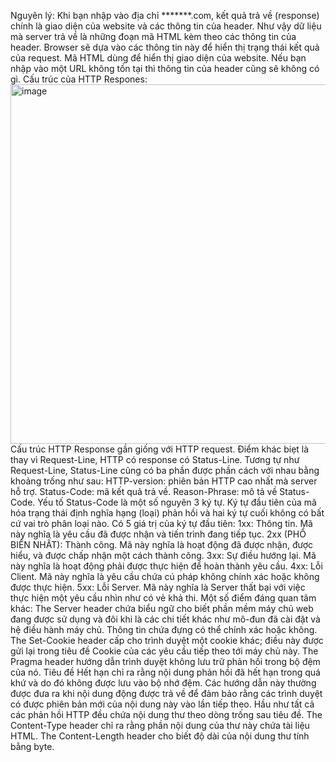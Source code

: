 Nguyên lý:
    Khi bạn nhập vào địa chỉ *******.com, kết quả trả về (response) chính là giao diện của website và các thông tin của header. Như vậy dữ liệu mà server trả về là những đoạn mã HTML kèm theo các thông tin của header. Browser sẽ dựa vào các thông tin này để hiển thị trạng thái kết quả của request. Mã HTML dùng để hiển thị giao diện của website. Nếu bạn nhập vào một URL không tồn tại thì thông tin của header cũng sẽ không có gì.
Cấu trúc của HTTP Respones:
    <img width="575" alt="image" src="https://user-images.githubusercontent.com/125866921/220240219-47766dfa-047e-4e27-a0c0-208ed60b020e.png">
Cấu trúc HTTP Response gần giống với HTTP request. Điểm khác biẹt là thay vì Request-Line, HTTP có response có Status-Line. Tương tự như Request-Line, Status-Line cũng có ba phần được phần cách với nhau bằng khoảng trống như sau:
    HTTP-version: phiên bản HTTP cao nhất mà server hỗ trợ.
    Status-Code: mã kết quả trả về.
    Reason-Phrase: mô tả về Status-Code.
Yếu tố Status-Code là một số nguyên 3 ký tự. Ký tự đầu tiên của mã hóa trạng thái định nghĩa hạng (loại) phản hồi và hai ký tự cuối không có bất cứ vai trò phân loại nào. Có 5 giá trị của ký tự đầu tiên:
    1xx: Thông tin. Mã này nghĩa là yêu cầu đã được nhận và tiến trình đang tiếp tục.
    2xx (PHỔ BIẾN NHẤT): Thành công. Mã này nghĩa là hoạt động đã được nhận, được hiểu, và được chấp nhận một cách thành công.
    3xx: Sự điều hướng lại. Mã này nghĩa là hoạt động phải được thực hiện để hoàn thành yêu cầu.
    4xx: Lỗi Client. Mã này nghĩa là yêu cầu chứa cú pháp không chính xác hoặc không được thực hiện.
    5xx: Lỗi Server. Mã này nghĩa là Server thất bại với việc thực hiện một yêu cầu nhìn như có vẻ khả thi.
Một số điểm đáng quan tâm khác:
    The Server header chứa biểu ngữ cho biết phần mềm máy chủ web đang được sử dụng và đôi khi là các chi tiết khác như mô-đun đã cài đặt và hệ điều hành máy chủ. Thông tin chứa đựng có thể chính xác hoặc không.
    The Set-Cookie header cấp cho trình duyệt một cookie khác; điều này được gửi lại trong tiêu đề Cookie của các yêu cầu tiếp theo tới máy chủ này.
    The Pragma header hướng dẫn trình duyệt không lưu trữ phản hồi trong bộ đệm của nó. Tiêu đề Hết hạn chỉ ra rằng nội dung phản hồi đã hết hạn trong quá khứ và do đó không được lưu vào bộ nhớ đệm. Các hướng dẫn này thường được đưa ra khi nội dung động được trả về để đảm bảo rằng các trình duyệt có được phiên bản mới của nội dung này vào lần tiếp theo.
    Hầu như tất cả các phản hồi HTTP đều chứa nội dung thư theo dòng trống sau tiêu đề. The Content-Type header chỉ ra rằng phần nội dung của thư này chứa tài liệu HTML.
    The Content-Length header cho biết độ dài của nội dung thư tính bằng byte.
